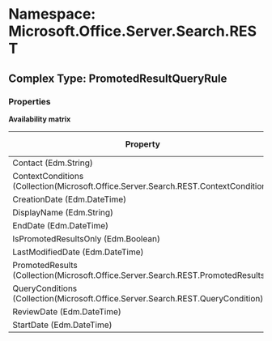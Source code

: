 # Namespace: Microsoft.Office.Server.Search.REST

## Complex Type: PromotedResultQueryRule

### Properties

**Availability matrix**

Property | SPO | SP 2019 | SP 2016 | SP 2013
----------|:---:|:-------:|:-------:|:-------
Contact (Edm.String) | ✅ | ✅ | ❌ | ❌
ContextConditions (Collection(Microsoft.Office.Server.Search.REST.ContextCondition)) | ✅ | ✅ | ❌ | ❌
CreationDate (Edm.DateTime) | ✅ | ✅ | ❌ | ❌
DisplayName (Edm.String) | ✅ | ✅ | ❌ | ❌
EndDate (Edm.DateTime) | ✅ | ✅ | ❌ | ❌
IsPromotedResultsOnly (Edm.Boolean) | ✅ | ✅ | ❌ | ❌
LastModifiedDate (Edm.DateTime) | ✅ | ✅ | ❌ | ❌
PromotedResults (Collection(Microsoft.Office.Server.Search.REST.PromotedResults)) | ✅ | ✅ | ❌ | ❌
QueryConditions (Collection(Microsoft.Office.Server.Search.REST.QueryCondition)) | ✅ | ✅ | ❌ | ❌
ReviewDate (Edm.DateTime) | ✅ | ✅ | ❌ | ❌
StartDate (Edm.DateTime) | ✅ | ✅ | ❌ | ❌
